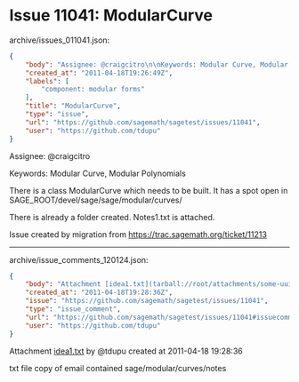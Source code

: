 # Issue 11041: ModularCurve

archive/issues_011041.json:
```json
{
    "body": "Assignee: @craigcitro\n\nKeywords: Modular Curve, Modular Polynomials\n\nThere is a class ModularCurve which needs to be built. It has a spot open in SAGE_ROOT/devel/sage/sage/modular/curves/ \n\nThere is already a folder created. Notes1.txt is attached.\n\nIssue created by migration from https://trac.sagemath.org/ticket/11213\n\n",
    "created_at": "2011-04-18T19:26:49Z",
    "labels": [
        "component: modular forms"
    ],
    "title": "ModularCurve",
    "type": "issue",
    "url": "https://github.com/sagemath/sagetest/issues/11041",
    "user": "https://github.com/tdupu"
}
```
Assignee: @craigcitro

Keywords: Modular Curve, Modular Polynomials

There is a class ModularCurve which needs to be built. It has a spot open in SAGE_ROOT/devel/sage/sage/modular/curves/ 

There is already a folder created. Notes1.txt is attached.

Issue created by migration from https://trac.sagemath.org/ticket/11213





---

archive/issue_comments_120124.json:
```json
{
    "body": "Attachment [idea1.txt](tarball://root/attachments/some-uuid/ticket11213/idea1.txt) by @tdupu created at 2011-04-18 19:28:36\n\ntxt file copy of email contained sage/modular/curves/notes",
    "created_at": "2011-04-18T19:28:36Z",
    "issue": "https://github.com/sagemath/sagetest/issues/11041",
    "type": "issue_comment",
    "url": "https://github.com/sagemath/sagetest/issues/11041#issuecomment-120124",
    "user": "https://github.com/tdupu"
}
```

Attachment [idea1.txt](tarball://root/attachments/some-uuid/ticket11213/idea1.txt) by @tdupu created at 2011-04-18 19:28:36

txt file copy of email contained sage/modular/curves/notes
